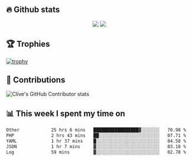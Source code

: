 ## &#128293; Github stats

<!-- GitHub Readme Streak Stats - https://github.com/DenverCoder1/github-readme-streak-stats -->
<p align="center">

<picture>
  <source 
    srcset="https://github-readme-stats.vercel.app/api?username=clivewalkden&count_private=true&show_icons=true&theme=darcula"
    media="(prefers-color-scheme: dark)"
  />
  <source
    srcset="https://github-readme-stats.vercel.app/api?username=clivewalkden&count_private=true&show_icons=true&theme=calm"
    media="(prefers-color-scheme: light), (prefers-color-scheme: no-preference)"
  />
  <img src="https://github-readme-stats.vercel.app/api?username=clivewalkden&count_private=true&show_icons=true&theme=darcula" />
</picture>

<a href="https://git.io/streak-stats" target="_blank">
  <img src="http://github-readme-streak-stats.herokuapp.com?user=clivewalkden&theme=darcula&date_format=j%20M%5B%20Y%5D" />
</a>

</p>

## &#127942; Trophies
[![trophy](https://github-profile-trophy.vercel.app/?username=clivewalkden&theme=onedark)](https://github.com/clivewalkden/github-profile-trophy)

## &#129309; Contributions
![Clive's GitHub Contributor stats](https://github-contributor-stats.vercel.app/api?username=clivewalkden)

## &#128202; This week I spent my time on
<!--START_SECTION:waka-->

```txt
Other            25 hrs 6 mins   █████████████████▓░░░░░░░   70.98 %
PHP              2 hrs 43 mins   ██░░░░░░░░░░░░░░░░░░░░░░░   07.71 %
YAML             1 hr 37 mins    █░░░░░░░░░░░░░░░░░░░░░░░░   04.58 %
JSON             1 hr 7 mins     ▓░░░░░░░░░░░░░░░░░░░░░░░░   03.18 %
Log              59 mins         ▓░░░░░░░░░░░░░░░░░░░░░░░░   02.78 %
```

<!--END_SECTION:waka-->
